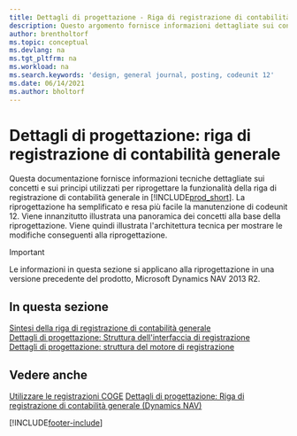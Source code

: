 ```yaml
---
title: Dettagli di progettazione - Riga di registrazione di contabilità generale
description: Questo argomento fornisce informazioni dettagliate sui concetti e sui principi utilizzati per riprogettare la funzionalità della riga di registrazione di contabilità generale in Business Central.
author: brentholtorf
ms.topic: conceptual
ms.devlang: na
ms.tgt_pltfrm: na
ms.workload: na
ms.search.keywords: 'design, general journal, posting, codeunit 12'
ms.date: 06/14/2021
ms.author: bholtorf
---
```

# Dettagli di progettazione: riga di registrazione di contabilità generale

Questa documentazione fornisce informazioni tecniche dettagliate sui concetti e sui principi utilizzati per riprogettare la funzionalità della riga di registrazione di contabilità generale in [!INCLUDE[prod_short](includes/prod_short.md)]. La riprogettazione ha semplificato e resa più facile la manutenzione di codeunit 12. Viene innanzitutto illustrata una panoramica dei concetti alla base della riprogettazione. Viene quindi illustrata l'architettura tecnica per mostrare le modifiche conseguenti alla riprogettazione.  

> [!IMPORTANT]
> Le informazioni in questa sezione si applicano alla riprogettazione in una versione precedente del prodotto, Microsoft Dynamics NAV 2013 R2.

## In questa sezione

[Sintesi della riga di registrazione di contabilità generale](design-details-general-journal-post-line-overview.md)  
[Dettagli di progettazione: Struttura dell'interfaccia di registrazione](design-details-posting-interface-structure.md)  
[Dettagli di progettazione: struttura del motore di registrazione](design-details-posting-engine-structure.md)  

## Vedere anche

[Utilizzare le registrazioni COGE](ui-work-general-journals.md)
[Dettagli di progettazione: Riga di registrazione di contabilità generale (Dynamics NAV)](/dynamics-nav-app/design-details-general-journal-post-line)  

[!INCLUDE[footer-include](includes/footer-banner.md)]